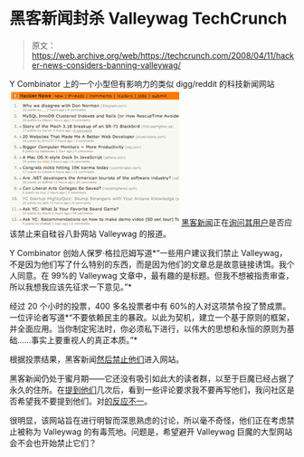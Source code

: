 # 黑客新闻封杀 Valleywag TechCrunch

> 原文：<https://web.archive.org/web/https://techcrunch.com/2008/04/11/hacker-news-considers-banning-valleywag/>

Y Combinator 上的一个小型但有影响力的类似 digg/reddit 的科技新闻网站 [![](img/94522a3f6f78ba4a73ae414cdbed974c.png)](https://web.archive.org/web/20230209002320/http://news.ycombinator.com/) [黑客新闻](https://web.archive.org/web/20230209002320/http://news.ycombinator.com/)正在[询问其用户](https://web.archive.org/web/20230209002320/http://news.ycombinator.com/item?id=160704)是否应该禁止来自硅谷八卦网站 Valleywag 的报道。

Y Combinator 创始人保罗·格拉厄姆写道*“一些用户建议我们禁止 Valleywag，不是因为他们写了什么特别的东西，而是因为他们的文章总是故意链接诱饵。我个人同意。在 99%的 Valleywag 文章中，最有趣的是标题。但我不想被指责审查，所以我想我应该先征求一下意见。”*

经过 20 个小时的投票，400 多名投票者中有 60%的人对这项禁令投了赞成票。一位评论者写道*“不要依赖民主的暴政。以此为契机，建立一个基于原则的框架，并全面应用。当你制定宪法时，你必须私下进行，以伟大的思想和永恒的原则为基础……事实上要重视人的真正本质。”*

根据投票结果，黑客新闻[然后禁止他们](https://web.archive.org/web/20230209002320/http://news.ycombinator.com/item?id=161031)进入网站。

黑客新闻仍处于蜜月期——它还没有吸引如此大的读者群，以至于巨魔已经占据了永久的住所。在[提到他们](https://web.archive.org/web/20230209002320/https://techcrunch.com/2008/03/10/little-known-hacker-news-is-my-first-read-every-morning/)几次后，看到一些评论要求我不要再写他们，我问社区是否希望我不要提到他们。对[的反应不一](https://web.archive.org/web/20230209002320/http://news.ycombinator.com/item?id=146604)。

很明显，该网站旨在进行明智而深思熟虑的讨论，所以毫不奇怪，他们正在考虑禁止被称为 Valleywag 的有毒荒地。问题是，希望避开 Valleywag 巨魔的大型网站会不会也开始禁止它们？